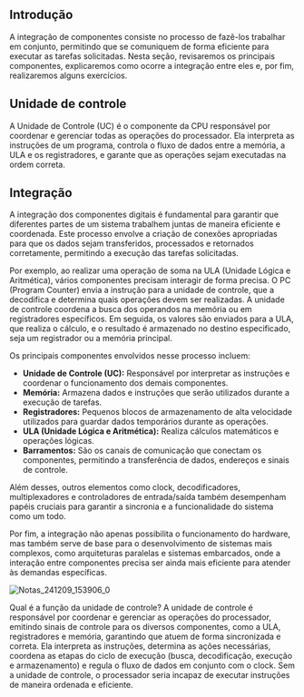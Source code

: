 ## Introdução

A integração de componentes consiste no processo de fazê-los trabalhar em conjunto, permitindo que se comuniquem de forma eficiente para executar as tarefas solicitadas. Nesta seção, revisaremos os principais componentes, explicaremos como ocorre a integração entre eles e, por fim, realizaremos alguns exercícios.

## Unidade de controle

A Unidade de Controle (UC) é o componente da CPU responsável por coordenar e gerenciar todas as operações do processador. Ela interpreta as instruções de um programa, controla o fluxo de dados entre a memória, a ULA e os registradores, e garante que as operações sejam executadas na ordem correta.


## Integração  

A integração dos componentes digitais é fundamental para garantir que diferentes partes de um sistema trabalhem juntas de maneira eficiente e coordenada. Este processo envolve a criação de conexões apropriadas para que os dados sejam transferidos, processados e retornados corretamente, permitindo a execução das tarefas solicitadas.  

Por exemplo, ao realizar uma operação de soma na ULA (Unidade Lógica e Aritmética), vários componentes precisam interagir de forma precisa. O PC (Program Counter) envia a instrução para a unidade de controle, que a decodifica e determina quais operações devem ser realizadas. A unidade de controle coordena a busca dos operandos na memória ou em registradores específicos. Em seguida, os valores são enviados para a ULA, que realiza o cálculo, e o resultado é armazenado no destino especificado, seja um registrador ou a memória principal.  

Os principais componentes envolvidos nesse processo incluem:  
- **Unidade de Controle (UC):** Responsável por interpretar as instruções e coordenar o funcionamento dos demais componentes.  
- **Memória:** Armazena dados e instruções que serão utilizados durante a execução de tarefas.  
- **Registradores:** Pequenos blocos de armazenamento de alta velocidade utilizados para guardar dados temporários durante as operações.  
- **ULA (Unidade Lógica e Aritmética):** Realiza cálculos matemáticos e operações lógicas.  
- **Barramentos:** São os canais de comunicação que conectam os componentes, permitindo a transferência de dados, endereços e sinais de controle.  

Além desses, outros elementos como clock, decodificadores, multiplexadores e controladores de entrada/saída também desempenham papéis cruciais para garantir a sincronia e a funcionalidade do sistema como um todo.  

Por fim, a integração não apenas possibilita o funcionamento do hardware, mas também serve de base para o desenvolvimento de sistemas mais complexos, como arquiteturas paralelas e sistemas embarcados, onde a interação entre componentes precisa ser ainda mais eficiente para atender às demandas específicas.  


![Notas_241209_153906_0](https://github.com/user-attachments/assets/425b4846-b6dc-433a-8b5a-8edb57407e10)






Qual é a função da unidade de controle?
A unidade de controle é responsável por coordenar e gerenciar as operações do processador, emitindo sinais de controle para os diversos componentes, como a ULA, registradores e memória, garantindo que atuem de forma sincronizada e correta. Ela interpreta as instruções, determina as ações necessárias, coordena as etapas do ciclo de execução (busca, decodificação, execução e armazenamento) e regula o fluxo de dados em conjunto com o clock. Sem a unidade de controle, o processador seria incapaz de executar instruções de maneira ordenada e eficiente.





